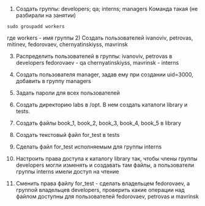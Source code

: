 1) Создать группы: developers; qa; interns; managers
Команда такая (не разбирали на занятии)
```
sudo groupadd workers
```
где workers - имя группы
2) Создать пользователей ivanoviv, petrovas, mitinev, fedorovaev, chernyatinskiyss, mavrinsk

3) Распределить пользователей в группы:
ivanoviv, petrovas в developers
fedorovaev -  qa
chernyatinskiyss, mavrinsk - interns

5) Создать пользователя manager, задав ему при создании uid=3000, добавить в группу managers

6) Задать пароли для всех пользователей

7) Создать директорию labs в /opt. В нем создать каталоги library и tests.

8) Создать файлы book_1, book_2, book_3, book_4, book_5 в library

9) Создать текстовый файл for_test в tests

10) Сделать файл for_test исполняемым для группы interns

11) Настроить права доступа к каталогу library так, чтобы члены группы developers могли изменять и создавать там файлы, а пользователи группы interns имели доступ на чтение

12) Сменить права файлу for_test - сделать владельцем fedorovaev, а группой владельцев developers, проверить какие операции над файлом доступны для пользователей fedorovaev, petrovas и mavrinsk
